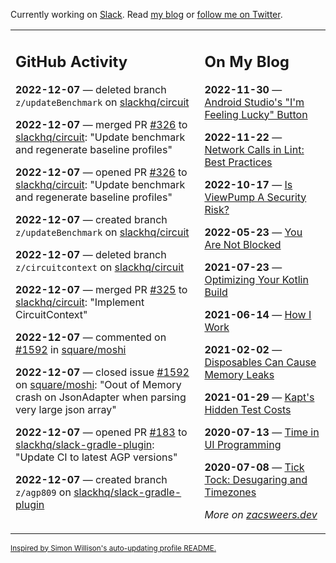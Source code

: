 Currently working on [Slack](https://slack.com/). Read [my blog](https://zacsweers.dev/) or [follow me on Twitter](https://twitter.com/ZacSweers).

<table><tr><td valign="top" width="60%">

## GitHub Activity
<!-- githubActivity starts -->
**2022-12-07** — deleted branch `z/updateBenchmark` on [slackhq/circuit](https://github.com/slackhq/circuit)

**2022-12-07** — merged PR [#326](https://github.com/slackhq/circuit/pull/326) to [slackhq/circuit](https://github.com/slackhq/circuit): "Update benchmark and regenerate baseline profiles"

**2022-12-07** — opened PR [#326](https://github.com/slackhq/circuit/pull/326) to [slackhq/circuit](https://github.com/slackhq/circuit): "Update benchmark and regenerate baseline profiles"

**2022-12-07** — created branch `z/updateBenchmark` on [slackhq/circuit](https://github.com/slackhq/circuit)

**2022-12-07** — deleted branch `z/circuitcontext` on [slackhq/circuit](https://github.com/slackhq/circuit)

**2022-12-07** — merged PR [#325](https://github.com/slackhq/circuit/pull/325) to [slackhq/circuit](https://github.com/slackhq/circuit): "Implement CircuitContext"

**2022-12-07** — commented on [#1592](https://github.com/square/moshi/issues/1592#issuecomment-1340540432) in [square/moshi](https://github.com/square/moshi)

**2022-12-07** — closed issue [#1592](https://github.com/square/moshi/issues/1592) on [square/moshi](https://github.com/square/moshi): "Oout of Memory crash on JsonAdapter when parsing very large json array"

**2022-12-07** — opened PR [#183](https://github.com/slackhq/slack-gradle-plugin/pull/183) to [slackhq/slack-gradle-plugin](https://github.com/slackhq/slack-gradle-plugin): "Update CI to latest AGP versions"

**2022-12-07** — created branch `z/agp809` on [slackhq/slack-gradle-plugin](https://github.com/slackhq/slack-gradle-plugin)
<!-- githubActivity ends -->
</td><td valign="top" width="40%">

## On My Blog
<!-- blog starts -->
**2022-11-30** — [Android Studio's "I'm Feeling Lucky" Button](https://www.zacsweers.dev/android-studios-im-feeling-lucky-button/)

**2022-11-22** — [Network Calls in Lint: Best Practices](https://www.zacsweers.dev/network-calls-in-lint-best-practices/)

**2022-10-17** — [Is ViewPump A Security Risk?](https://www.zacsweers.dev/is-viewpump-a-security-risk/)

**2022-05-23** — [You Are Not Blocked](https://www.zacsweers.dev/you-are-not-blocked/)

**2021-07-23** — [Optimizing Your Kotlin Build](https://www.zacsweers.dev/optimizing-your-kotlin-build/)

**2021-06-14** — [How I Work](https://www.zacsweers.dev/how-i-work/)

**2021-02-02** — [Disposables Can Cause Memory Leaks](https://www.zacsweers.dev/disposables-can-cause-memory-leaks/)

**2021-01-29** — [Kapt's Hidden Test Costs](https://www.zacsweers.dev/kapts-hidden-test-costs/)

**2020-07-13** — [Time in UI Programming](https://www.zacsweers.dev/time-in-ui/)

**2020-07-08** — [Tick Tock: Desugaring and Timezones](https://www.zacsweers.dev/ticktock-desugaring-timezones/)
<!-- blog ends -->
_More on [zacsweers.dev](https://zacsweers.dev/)_
</td></tr></table>

<sub><a href="https://simonwillison.net/2020/Jul/10/self-updating-profile-readme/">Inspired by Simon Willison's auto-updating profile README.</a></sub>